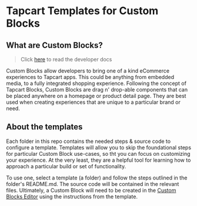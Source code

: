 # Tapcart Templates for Custom Blocks

## What are Custom Blocks?
> Click [here](https://docs.tapcart.com) to read the developer docs

Custom Blocks allow developers to bring one of a kind eCommerce experiences to Tapcart apps. This could be anything from embedded media, to a fully integrated shopping experience. Following the concept of Tapcart Blocks, Custom Blocks are drag n' drop-able components that can be placed anywhere on a homepage or product detail page. They are best used when creating experiences that are unique to a particular brand or need.

## About the templates
Each folder in this repo contains the needed steps & source code to configure a template. Templates will allow you to skip the foundational steps for particular Custom Block use-cases, so tht you can focus on customizing your experience. At the very least, they are a helpful tool for learning how to approach a particular build or set of functionality.

To use one, select a template (a folder) and follow the steps outlined in the folder's README.md. The source code will be contained in the relevant files. Ultimately, a Custom Block will need to be created in the [Custom Blocks Editor](https://app.tapcart.com/custom-blocks) using the instructions from the template.
